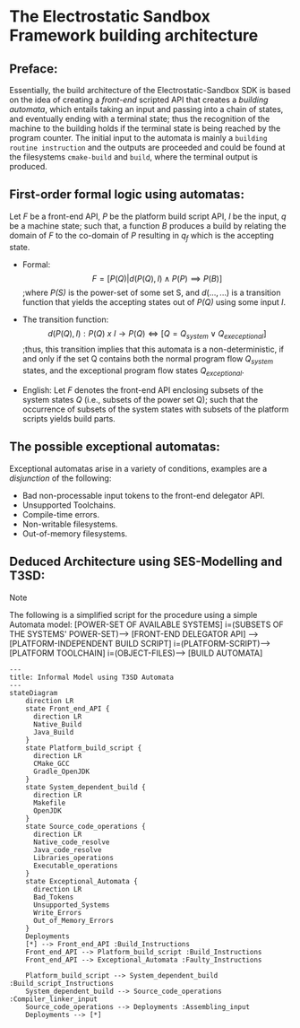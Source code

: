 # The Electrostatic Sandbox Framework building architecture

## Preface:
Essentially, the build architecture of the Electrostatic-Sandbox SDK is based on the idea of creating a _front-end_ scripted API that creates a _building automata_, which entails taking an input and passing into a chain of states, and eventually ending with a terminal state; thus the recognition of the machine to the building holds if the terminal state is being reached by the program counter. The initial input to the automata is mainly a `building routine instruction` and the outputs are proceeded and could be found at the filesystems `cmake-build` and `build`, where the terminal output is produced.

## First-order formal logic using automatas:
Let _F_ be a front-end API, _P_ be the platform build script API, _I_ be the input, _q_ be a machine state; such that, a function _B_ produces a build by relating the domain of _F_ to the co-domain of _P_ resulting in $q_f$ which is the accepting state.

* Formal:
$$F = [P(Q) | d(P(Q), I) \land P(P) \implies P(B)]$$ ;where _P(S)_ is the power-set of some set S, and $d(..., ...)$ is a transition function that yields the accepting states out of _P(Q)_ using some input _I_.

* The transition function: $$d(P(Q), I): P(Q)\ x\ I \rightarrow P(Q) \iff [Q = Q_{system} \vee Q_{execeptional}]$$ ;thus, this transition implies that this automata is a non-deterministic, if and only if the set Q contains both the normal program flow $Q_{system}$ states, and the exceptional program flow states $Q_{exceptional}$. 

* English: Let _F_ denotes the front-end API enclosing subsets of the system states _Q_ (i.e., subsets of the power set Q); such that the occurrence of subsets of the system states with subsets of the platform scripts yields build parts. 

## The possible exceptional automatas:
Exceptional automatas arise in a variety of conditions, examples are a _disjunction_ of the following:
* Bad non-processable input tokens to the front-end delegator API.
* Unsupported Toolchains.
* Compile-time errors.
* Non-writable filesystems.
* Out-of-memory filesystems.

## Deduced Architecture using SES-Modelling and T3SD:

> [!NOTE]
> The following is a simplified script for the procedure using a simple Automata model:
> [POWER-SET OF AVAILABLE SYSTEMS] i=(SUBSETS OF THE SYSTEMS' POWER-SET)--> [FRONT-END DELEGATOR API] --> [PLATFORM-INDEPENDENT BUILD SCRIPT] i=(PLATFORM-SCRIPT)--> [PLATFORM TOOLCHAIN] i=(OBJECT-FILES)--> [BUILD AUTOMATA] 
>

```mermaid
---
title: Informal Model using T3SD Automata 
---
stateDiagram
    direction LR
    state Front_end_API {
      direction LR
      Native_Build
      Java_Build
    }
    state Platform_build_script {
      direction LR
      CMake_GCC
      Gradle_OpenJDK
    }
    state System_dependent_build {
      direction LR
      Makefile
      OpenJDK
    }
    state Source_code_operations {
      direction LR
      Native_code_resolve
      Java_code_resolve
      Libraries_operations
      Executable_operations
    }
    state Exceptional_Automata {
      direction LR
      Bad_Tokens
      Unsupported_Systems
      Write_Errors
      Out_of_Memory_Errors
    }
    Deployments
    [*] --> Front_end_API :Build_Instructions
    Front_end_API --> Platform_build_script :Build_Instructions
    Front_end_API --> Exceptional_Automata :Faulty_Instructions
    
    Platform_build_script --> System_dependent_build :Build_script_Instructions
    System_dependent_build --> Source_code_operations :Compiler_linker_input
    Source_code_operations --> Deployments :Assembling_input
    Deployments --> [*]
```
